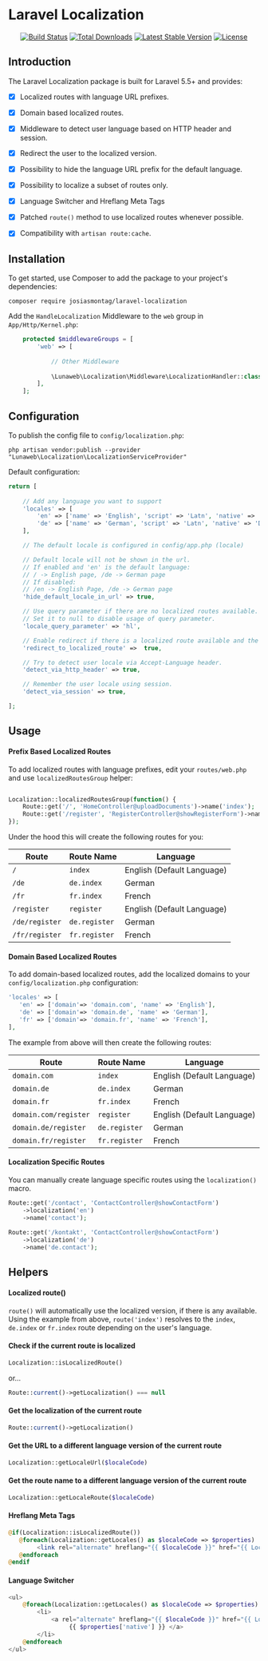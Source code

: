 # Laravel Localization


<p align="center">
<a href="https://travis-ci.org/josiasmontag/laravel-localization"><img src="https://travis-ci.org/josiasmontag/laravel-localization.svg" alt="Build Status"></a>
<a href="https://packagist.org/packages/josiasmontag/laravel-localization"><img src="https://poser.pugx.org/josiasmontag/laravel-localization/d/total.svg" alt="Total Downloads"></a>
<a href="https://packagist.org/packages/josiasmontag/laravel-localization"><img src="https://poser.pugx.org/josiasmontag/laravel-localization/v/stable.svg" alt="Latest Stable Version"></a>
<a href="https://packagist.org/packages/josiasmontag/laravel-localization"><img src="https://poser.pugx.org/josiasmontag/laravel-localization/license.svg" alt="License"></a>
</p>

## Introduction

The Laravel Localization package is built for Laravel 5.5+ and provides: 

- [x] Localized routes with language URL prefixes.
- [x] Domain based localized routes.
- [x] Middleware to detect user language based on HTTP header and session. 
- [x] Redirect the user to the localized version.
- [x] Possibility to hide the language URL prefix for the default language.
- [x] Possibility to localize a subset of routes only.
- [x] Language Switcher and Hreflang Meta Tags
- [x] Patched `route()` method to use localized routes whenever possible.
- [x] Compatibility with `artisan route:cache`.
      


## Installation


To get started, use Composer to add the package to your project's dependencies:

    composer require josiasmontag/laravel-localization


Add the `HandleLocalization` Middleware to the `web` group in `App/Http/Kernel.php`:
```php
    protected $middlewareGroups = [
        'web' => [
        
            // Other Middleware
            
            \Lunaweb\Localization\Middleware\LocalizationHandler::class,
        ],
    ];
```

## Configuration

To publish the config file to `config/localization.php`:

    php artisan vendor:publish --provider "Lunaweb\Localization\LocalizationServiceProvider"


Default configuration:
```php
return [
    
    // Add any language you want to support
    'locales' => [
        'en' => ['name' => 'English', 'script' => 'Latn', 'native' => 'English', 'regional' => 'en_GB'],
        'de' => ['name' => 'German', 'script' => 'Latn', 'native' => 'Deutsch', 'regional' => 'de_DE'],
    ],

    // The default locale is configured in config/app.php (locale)

    // Default locale will not be shown in the url.
    // If enabled and 'en' is the default language:
    // / -> English page, /de -> German page
    // If disabled:
    // /en -> English Page, /de -> German page
    'hide_default_locale_in_url' => true,

    // Use query parameter if there are no localized routes available.
    // Set it to null to disable usage of query parameter.
    'locale_query_parameter' => 'hl',

    // Enable redirect if there is a localized route available and the user locale was detected (via HTTP header or session)
    'redirect_to_localized_route' =>  true,

    // Try to detect user locale via Accept-Language header.
    'detect_via_http_header' => true,

    // Remember the user locale using session.
    'detect_via_session' => true,

];

```

## Usage

#### Prefix Based Localized Routes

To add localized routes with language prefixes, edit your `routes/web.php` and use `localizedRoutesGroup` helper:

```php

Localization::localizedRoutesGroup(function() {
    Route::get('/', 'HomeController@uploadDocuments')->name('index');
    Route::get('/register', 'RegisterController@showRegisterForm')->name('register');
});
```

Under the hood this will create the following routes for you:

Route | Route Name | Language
--- | --- | ---
`/` | `index` | English (Default Language)
`/de` | `de.index` | German
`/fr` | `fr.index` | French
`/register` | `register` | English (Default Language)
`/de/register` | `de.register` | German
`/fr/register` | `fr.register` | French

#### Domain Based Localized Routes

To add domain-based localized routes, add the localized domains to your `config/localization.php` configuration:

```php
'locales' => [
   'en' => ['domain'=> 'domain.com', 'name' => 'English'],
   'de' => ['domain'=> 'domain.de', 'name' => 'German'],
   'fr' => ['domain'=> 'domain.fr', 'name' => 'French'],
],
```

The example from above will then create the following routes:

Route | Route Name | Language
--- | --- | ---
`domain.com` | `index` | English (Default Language)
`domain.de` | `de.index` | German
`domain.fr` | `fr.index` | French
`domain.com/register` | `register` | English (Default Language)
`domain.de/register` | `de.register` | German
`domain.fr/register` | `fr.register` | French


#### Localization Specific Routes

You can manually create language specific routes using the `localization()` macro.  

```php
Route::get('/contact', 'ContactController@showContactForm')
    ->localization('en')
    ->name('contact');
    
Route::get('/kontakt', 'ContactController@showContactForm')
    ->localization('de')
    ->name('de.contact');

```



## Helpers

#### Localized route()

`route()` will automatically use the localized version, if there is any available. Using the example from above, `route('index')` resolves to the `index`, `de.index` or `fr.index` route depending on the user's language.


#### Check if the current route is localized

```php
Localization::isLocalizedRoute()
```
or...
```php
Route::current()->getLocalization() === null
```

#### Get the localization of the current route

```php
Route::current()->getLocalization()
```

#### Get the URL to a different language version of the current route

```php
Localization::getLocaleUrl($localeCode)
```

#### Get the route name to a different language version of the current route

```php
Localization::getLocaleRoute($localeCode)
```

#### Hreflang Meta Tags
```php
@if(Localization::isLocalizedRoute())
   @foreach(Localization::getLocales() as $localeCode => $properties)
        <link rel="alternate" hreflang="{{ $localeCode }}" href="{{ Localization::getLocaleUrl($localeCode) }}">
   @endforeach
@endif
```

#### Language Switcher
```php
<ul>
    @foreach(Localization::getLocales() as $localeCode => $properties)
        <li>
            <a rel="alternate" hreflang="{{ $localeCode }}" href="{{ Localization::getLocaleUrl($localeCode, true) }}">
                 {{ $properties['native'] }} </a>
        </li>
    @endforeach
</ul>

```

